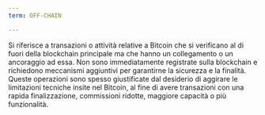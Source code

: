 ```yaml
---
term: OFF-CHAIN

---
```

Si riferisce a transazioni o attività relative a Bitcoin che si verificano al di fuori della blockchain principale ma che hanno un collegamento o un ancoraggio ad essa. Non sono immediatamente registrate sulla blockchain e richiedono meccanismi aggiuntivi per garantirne la sicurezza e la finalità. Queste operazioni sono spesso giustificate dal desiderio di aggirare le limitazioni tecniche insite nel Bitcoin, al fine di avere transazioni con una rapida finalizzazione, commissioni ridotte, maggiore capacità o più funzionalità.